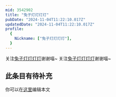 ```yaml
---
mid: 3542902
title: "兔子灯灯灯灯"
pubDate: "2024-11-04T11:22:10.017Z"
updatedDate: "2024-11-04T11:22:10.017Z"
profile:
  {
    Nickname: ["兔子灯灯灯灯"],
  }
---
```


关注[兔子灯灯灯灯](https://space.bilibili.com/3542902)谢谢喵~ 关注[兔子灯灯灯灯](https://space.bilibili.com/3542902)谢谢喵~

## 此条目有待补充
你可以在[这里](https://github.com/Yuhanawa/VTuber.ICU/edit/master/src/content/v/兔子灯灯灯灯/index.md)编辑本文
